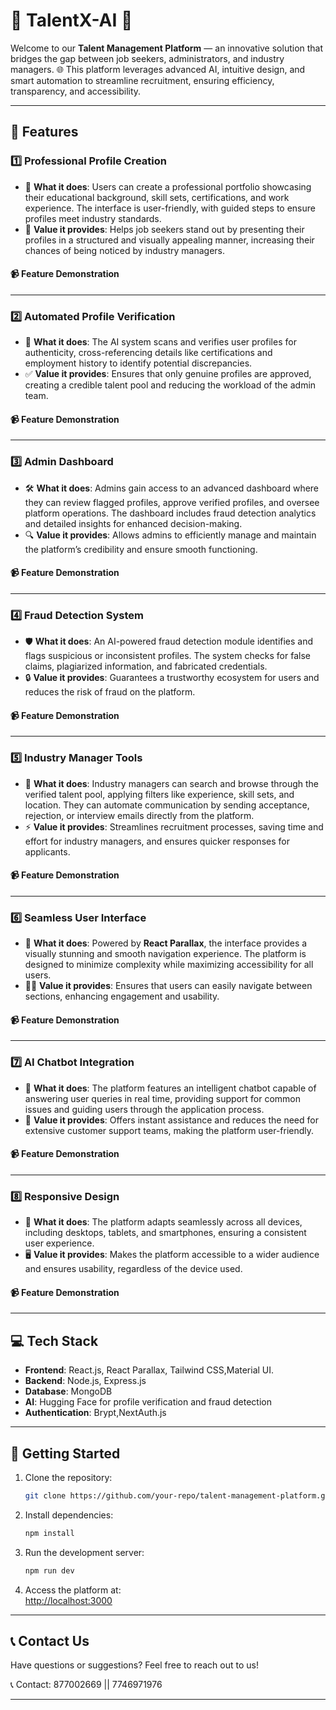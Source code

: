 
# 🌟 **TalentX-AI** 🌟  

Welcome to our **Talent Management Platform** — an innovative solution that bridges the gap between job seekers, administrators, and industry managers. 🌐 This platform leverages advanced AI, intuitive design, and smart automation to streamline recruitment, ensuring efficiency, transparency, and accessibility.  

---

## 🚀 **Features**  

### 1️⃣ **Professional Profile Creation**  
- 🎯 **What it does**: Users can create a professional portfolio showcasing their educational background, skill sets, certifications, and work experience. The interface is user-friendly, with guided steps to ensure profiles meet industry standards.  
- 🌟 **Value it provides**: Helps job seekers stand out by presenting their profiles in a structured and visually appealing manner, increasing their chances of being noticed by industry managers.  

#### 📹 **Feature Demonstration**  


---

### 2️⃣ **Automated Profile Verification**  
- 🤖 **What it does**: The AI system scans and verifies user profiles for authenticity, cross-referencing details like certifications and employment history to identify potential discrepancies.  
- ✅ **Value it provides**: Ensures that only genuine profiles are approved, creating a credible talent pool and reducing the workload of the admin team.  

#### 📹 **Feature Demonstration**  
 

---

### 3️⃣ **Admin Dashboard**  
- 🛠️ **What it does**: Admins gain access to an advanced dashboard where they can review flagged profiles, approve verified profiles, and oversee platform operations. The dashboard includes fraud detection analytics and detailed insights for enhanced decision-making.  
- 🔍 **Value it provides**: Allows admins to efficiently manage and maintain the platform’s credibility and ensure smooth functioning.  

#### 📹 **Feature Demonstration**  


---

### 4️⃣ **Fraud Detection System**  
- 🛡️ **What it does**: An AI-powered fraud detection module identifies and flags suspicious or inconsistent profiles. The system checks for false claims, plagiarized information, and fabricated credentials.  
- 🔒 **Value it provides**: Guarantees a trustworthy ecosystem for users and reduces the risk of fraud on the platform.  

#### 📹 **Feature Demonstration**  


---

### 5️⃣ **Industry Manager Tools**  
- 👔 **What it does**: Industry managers can search and browse through the verified talent pool, applying filters like experience, skill sets, and location. They can automate communication by sending acceptance, rejection, or interview emails directly from the platform.  
- ⚡ **Value it provides**: Streamlines recruitment processes, saving time and effort for industry managers, and ensures quicker responses for applicants.  

#### 📹 **Feature Demonstration**  
 

---

### 6️⃣ **Seamless User Interface**  
- 🌌 **What it does**: Powered by **React Parallax**, the interface provides a visually stunning and smooth navigation experience. The platform is designed to minimize complexity while maximizing accessibility for all users.  
- 🚶‍♀️ **Value it provides**: Ensures that users can easily navigate between sections, enhancing engagement and usability.  

#### 📹 **Feature Demonstration**  
  

---

### 7️⃣ **AI Chatbot Integration**  
- 💬 **What it does**: The platform features an intelligent chatbot capable of answering user queries in real time, providing support for common issues and guiding users through the application process.  
- 🧠 **Value it provides**: Offers instant assistance and reduces the need for extensive customer support teams, making the platform user-friendly.  

#### 📹 **Feature Demonstration**  
 

---

### 8️⃣ **Responsive Design**  
- 📱 **What it does**: The platform adapts seamlessly across all devices, including desktops, tablets, and smartphones, ensuring a consistent user experience.  
- 🖥️ **Value it provides**: Makes the platform accessible to a wider audience and ensures usability, regardless of the device used.  

#### 📹 **Feature Demonstration**  


---

## 💻 **Tech Stack**  
- **Frontend**: React.js, React Parallax, Tailwind CSS,Material UI.
- **Backend**: Node.js, Express.js  
- **Database**: MongoDB  
- **AI**: Hugging Face for profile verification and fraud detection  
- **Authentication**: Brypt,NextAuth.js  

---

## 📂 **Getting Started**  

1. Clone the repository:  
   ```bash  
   git clone https://github.com/your-repo/talent-management-platform.git  
   ```  
2. Install dependencies:  
   ```bash  
   npm install  
   ```  
3. Run the development server:  
   ```bash  
   npm run dev  
   ```  
4. Access the platform at:  
   [http://localhost:3000](http://localhost:3000)  

---

## 📞 **Contact Us**  
Have questions or suggestions? Feel free to reach out to us! 

📞 Contact: 877002669 || 7746971976  

---  


